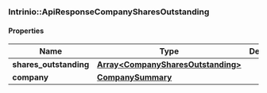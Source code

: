 

[//]: # (CLASS:Intrinio::ApiResponseCompanySharesOutstanding)

[//]: # (KIND:object)

### Intrinio::ApiResponseCompanySharesOutstanding

#### Properties

[//]: # (START_DEFINITION)

Name | Type | Description
------------ | ------------- | -------------
**shares_outstanding** | [**Array&lt;CompanySharesOutstanding&gt;**](CompanySharesOutstanding.md) |  &nbsp;
**company** | [**CompanySummary**](CompanySummary.md) |  &nbsp;

[//]: # (END_DEFINITION)


[//]: # (CONTAINED_CLASS:Intrinio::CompanySharesOutstanding)


[//]: # (CONTAINED_CLASS:Intrinio::CompanySummary)



